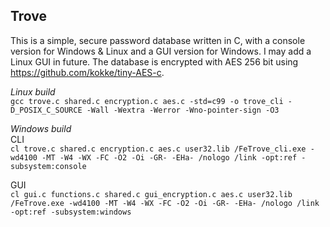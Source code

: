 Trove
--
This is a simple, secure password database written in C, with a console version for Windows & Linux and a GUI version for Windows. I may add a Linux GUI in future. The database is encrypted with AES 256 bit using https://github.com/kokke/tiny-AES-c.

_Linux build_  
```gcc trove.c shared.c encryption.c aes.c -std=c99 -o trove_cli -D_POSIX_C_SOURCE -Wall -Wextra -Werror -Wno-pointer-sign -O3```

_Windows build_  
CLI  
```cl trove.c shared.c encryption.c aes.c user32.lib /FeTrove_cli.exe -wd4100 -MT -W4 -WX -FC -O2 -Oi -GR- -EHa- /nologo /link -opt:ref -subsystem:console```

GUI  
```cl gui.c functions.c shared.c gui_encryption.c aes.c user32.lib /FeTrove.exe -wd4100 -MT -W4 -WX -FC -O2 -Oi -GR- -EHa- /nologo /link -opt:ref -subsystem:windows```
